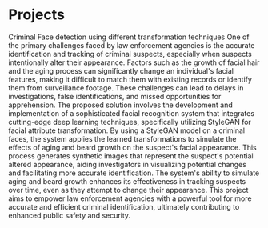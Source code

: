 # Projects
Criminal Face detection using different transformation techniques 
        One of the primary challenges faced by law enforcement agencies is the accurate identification and tracking of criminal suspects, especially when suspects intentionally alter their appearance. Factors such as the growth of facial hair and the aging process can significantly change an individual's facial features, making it difficult to match them with existing records or identify them from surveillance footage. These challenges can lead to delays in investigations, false identifications, and missed opportunities for apprehension. 
        The proposed solution involves the development and implementation of a sophisticated facial recognition system that integrates cutting-edge deep learning techniques, specifically utilizing StyleGAN for facial attribute transformation. By using a StyleGAN model on a criminal faces, the system  applies the learned transformations to simulate the effects of aging and beard growth on the suspect's facial appearance. This process generates synthetic images that represent the suspect's potential altered appearance, aiding investigators in visualizing potential changes and facilitating more accurate identification.
        The system's ability to simulate aging and beard growth enhances its effectiveness in tracking suspects over time, even as they attempt to change their appearance.
        This project aims to empower law enforcement agencies with a powerful tool for more accurate and efficient criminal identification, ultimately contributing to enhanced public safety and security.
